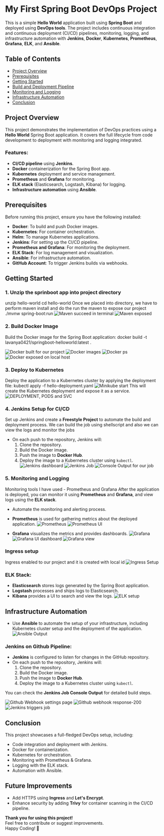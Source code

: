# My First Spring Boot DevOps Project

This is a simple **Hello World** application built using **Spring Boot** and deployed using **DevOps tools**. The project includes continuous integration and continuous deployment (CI/CD) pipelines, monitoring, logging, and infrastructure automation with **Jenkins**, **Docker**, **Kubernetes**, **Prometheus**, **Grafana**, **ELK**, and **Ansible**.

## Table of Contents

- [Project Overview](#project-overview)
- [Prerequisites](#prerequisites)
- [Getting Started](#getting-started)
- [Build and Deployment Pipeline](#build-and-deployment-pipeline)
- [Monitoring and Logging](#monitoring-and-logging)
- [Infrastructure Automation](#infrastructure-automation)
- [Conclusion](#conclusion)

## Project Overview

This project demonstrates the implementation of DevOps practices using a **Hello World** Spring Boot application. It covers the full lifecycle from code development to deployment with monitoring and logging integrated.

### Features:
- **CI/CD pipeline** using **Jenkins**.
- **Docker** containerization for the Spring Boot app.
- **Kubernetes** deployment and service management.
- **Prometheus** and **Grafana** for monitoring.
- **ELK stack** (Elasticsearch, Logstash, Kibana) for logging.
- **Infrastructure automation** using **Ansible**.

## Prerequisites

Before running this project, ensure you have the following installed:

- **Docker**: To build and push Docker images.
- **Kubernetes**: For container orchestration.
- **Helm**: To manage Kubernetes applications.
- **Jenkins**: For setting up the CI/CD pipeline.
- **Prometheus and Grafana**: For monitoring the deployment.
- **ELK Stack**: For log management and visualization.
- **Ansible**: For infrastructure automation.
- **GitHub Account**: To trigger Jenkins builds via webhooks.

## Getting Started

### 1. Unzip the sprinboot app into project directory
unzip hello-world
cd hello-world
Once we placed into directory, we have to perform maven install and do the run the maven to expose our project
./mvnw spring-boot:run
![Maven succeed in terminal](https://github.com/Lavanya-k-devops/hello-world-java-devops/blob/master/screenshots/maven%20built%20successfully.png)
![Maven exposed](https://github.com/Lavanya-k-devops/hello-world-java-devops/blob/master/screenshots/mavan%20browser%20result.png)


### 2. Build Docker Image
Build the Docker image for the Spring Boot application:
docker build -t lavanya0421/springboot-helloworld:latest .

![Docker built for our project](https://github.com/Lavanya-k-devops/hello-world-java-devops/blob/master/screenshots/docker%20built.png)
![Docker images](https://github.com/Lavanya-k-devops/hello-world-java-devops/blob/master/screenshots/docker%20images.png)
![Docker ps](https://github.com/Lavanya-k-devops/hello-world-java-devops/blob/master/screenshots/docker%20ps.png)
![Docker exposed on local host](https://github.com/Lavanya-k-devops/hello-world-java-devops/blob/master/screenshots/Docker%20browser%20output.png)

### 3. Deploy to Kubernetes
Deploy the application to a Kubernetes cluster by applying the deployment file:
kubectl apply -f hello-deployment.yaml
![Minikube start](https://github.com/Lavanya-k-devops/hello-world-java-devops/blob/master/screenshots/minikube%20start.png)
This will create the Kubernetes deployment and expose it as a service.
![DEPLOYMENT, PODS and SVC](https://github.com/Lavanya-k-devops/hello-world-java-devops/blob/master/screenshots/minukube%20deployment%20pods%20and%20svc.png)

### 4. Jenkins Setup for CI/CD
Set up Jenkins and create a **Freestyle Project** to automate the build and deployment process. We can build the job using shellscript and also we can view the logs and monitor the jobs
- On each push to the repository, Jenkins will:
  1. Clone the repository.
  2. Build the Docker image.
  3. Push the image to **Docker Hub**.
  4. Deploy the image to a Kubernetes cluster using `kubectl`.
![Jenkins dashboard](https://github.com/Lavanya-k-devops/hello-world-java-devops/blob/master/screenshots/Jenkins%20dashboard.png)
![Jenkins Job](https://github.com/Lavanya-k-devops/hello-world-java-devops/blob/master/screenshots/Jenkins%20job%20page.png)
![Console Output for our job](https://github.com/Lavanya-k-devops/hello-world-java-devops/blob/master/screenshots/Jenkins%20build%20job%20console%20output.png)

### 5. Monitoring and Logging
Monitoring tools I have used - Prometheus and Grafana
After the application is deployed, you can monitor it using **Prometheus** and **Grafana**, and view logs using the **ELK stack**.
- Automate the monitoring and alerting process.
- **Prometheus** is used for gathering metrics about the deployed application.
![Prometheus](https://github.com/Lavanya-k-devops/hello-world-java-devops/blob/master/screenshots/prometheus.png)
![Prometheus UI](https://github.com/Lavanya-k-devops/hello-world-java-devops/blob/master/screenshots/prometheus%20UI.png)

- **Grafana** visualizes the metrics and provides dashboards.
![Grafana](https://github.com/Lavanya-k-devops/hello-world-java-devops/blob/master/screenshots/Grafana.png)
![Grafana UI dashboard](https://github.com/Lavanya-k-devops/hello-world-java-devops/blob/master/screenshots/Grafana%20Dashboard.png)
![Grafana view](https://github.com/Lavanya-k-devops/hello-world-java-devops/blob/master/screenshots/Grafana%20UI.png)

### Ingress setup
Ingress enabled to our project and it is created with local id
![Ingress Setup](https://github.com/Lavanya-k-devops/hello-world-java-devops/blob/master/screenshots/ingress.png)

### ELK Stack:
- **Elasticsearch** stores logs generated by the Spring Boot application.
- **Logstash** processes and ships logs to Elasticsearch.
- **Kibana** provides a UI to search and view the logs.
![ELK setup](https://github.com/Lavanya-k-devops/hello-world-java-devops/blob/master/screenshots/elk%20status.png)

## Infrastructure Automation
- Use **Ansible** to automate the setup of your infrastructure, including Kubernetes cluster setup and the deployment of the application.
![Ansible Output](https://github.com/Lavanya-k-devops/hello-world-java-devops/blob/master/screenshots/ansible%20playbook.png)

### Jenkins on Github Pipeline:
- **Jenkins** is configured to listen for changes in the GitHub repository.
- On each push to the repository, Jenkins will:
  1. Clone the repository.
  2. Build the Docker image.
  3. Push the image to **Docker Hub**.
  4. Deploy the image to a Kubernetes cluster using `kubectl`.
 
You can check the **Jenkins Job Console Output** for detailed build steps.

![Github Webhook settings page](https://github.com/Lavanya-k-devops/hello-world-java-devops/blob/master/screenshots/Github%20webhook%20settings.png)
![Github webhook response-200](https://github.com/Lavanya-k-devops/hello-world-java-devops/blob/master/screenshots/github%20webhook%20status%20200.png)
![Jenkins triggers job](https://github.com/Lavanya-k-devops/hello-world-java-devops/blob/master/screenshots/Github%20webhook%20triggers%20jenkins%20job%20automatically.png)

## Conclusion

This project showcases a full-fledged DevOps setup, including:
- Code integration and deployment with Jenkins.
- Docker for containerization.
- Kubernetes for orchestration.
- Monitoring with Prometheus & Grafana.
- Logging with the ELK stack.
- Automation with Ansible.

## Future Improvements

- Add HTTPS using **Ingress** and **Let's Encrypt**.
- Enhance security by adding **Trivy** for container scanning in the CI/CD pipeline.

**Thank you for using this project!**  
Feel free to contribute or suggest improvements.  
Happy Coding! 🎉


